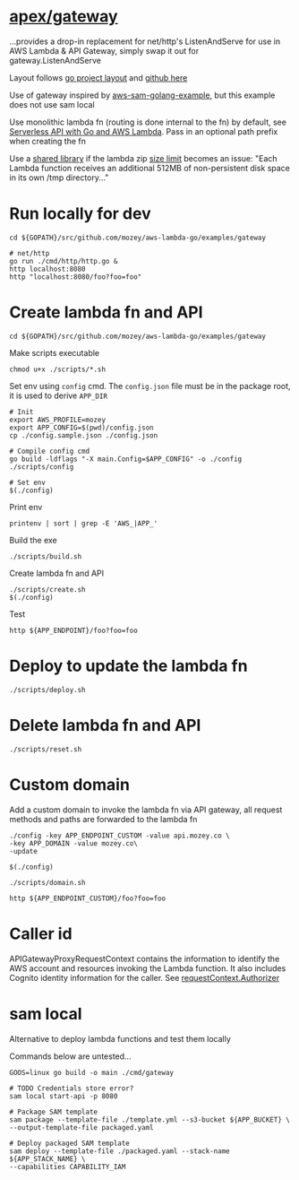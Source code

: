# [apex/gateway](https://github.com/apex/gateway)

...provides a drop-in replacement for net/http's ListenAndServe 
for use in AWS Lambda & API Gateway, 
simply swap it out for gateway.ListenAndServe

Layout follows [go project layout](https://medium.com/golang-learn/go-project-layout-e5213cdcfaa2)
and [github here](https://github.com/golang-standards/project-layout)

Use of gateway inspired by [aws-sam-golang-example](https://github.com/cpliakas/aws-sam-golang-example),
but this example does not use sam local

Use monolithic lambda fn (routing is done internal to the fn) by default, 
see [Serverless API with Go and AWS Lambda](https://github.com/mozey/aws-lambda-go/tree/master/examples/books-api).
Pass in an optional path prefix when creating the fn

Use a [shared library](https://stackoverflow.com/a/35060357/639133) 
if the lambda zip [size limit](https://docs.aws.amazon.com/lambda/latest/dg/limits.html)
becomes an issue: "Each Lambda function receives an additional 512MB of 
non-persistent disk space in its own /tmp directory..."


# Run locally for dev

    cd ${GOPATH}/src/github.com/mozey/aws-lambda-go/examples/gateway
    
    # net/http
    go run ./cmd/http/http.go &
    http localhost:8080
    http "localhost:8080/foo?foo=foo"
    
    
# Create lambda fn and API

    cd ${GOPATH}/src/github.com/mozey/aws-lambda-go/examples/gateway
 
Make scripts executable
 
    chmod u+x ./scripts/*.sh
 
Set env using `config` cmd.
The `config.json` file must be in the package root, 
it is used to derive `APP_DIR`

    # Init
    export AWS_PROFILE=mozey
    export APP_CONFIG=$(pwd)/config.json
    cp ./config.sample.json ./config.json
    
    # Compile config cmd
    go build -ldflags "-X main.Config=$APP_CONFIG" -o ./config ./scripts/config
    
    # Set env
    $(./config)
    
Print env

    printenv | sort | grep -E 'AWS_|APP_'
    
Build the exe

    ./scripts/build.sh

Create lambda fn and API

    ./scripts/create.sh
    $(./config) 
    
Test

    http ${APP_ENDPOINT}/foo?foo=foo


# Deploy to update the lambda fn
    
    ./scripts/deploy.sh

    
# Delete lambda fn and API

    ./scripts/reset.sh


# Custom domain
    
Add a custom domain to invoke the lambda fn via API gateway,
all request methods and paths are forwarded to the lambda fn
    
    ./config -key APP_ENDPOINT_CUSTOM -value api.mozey.co \
    -key APP_DOMAIN -value mozey.co\
    -update
    
    $(./config)
    
    ./scripts/domain.sh
    
    http ${APP_ENDPOINT_CUSTOM}/foo?foo=foo


# Caller id

APIGatewayProxyRequestContext contains the information to identify the 
AWS account and resources invoking the Lambda function. 
It also includes Cognito identity information for the caller. 
See [requestContext.Authorizer](https://github.com/apex/gateway/blame/cdfe71df1421609687c01dda11f13ef068784e5b/Readme.md#L31)


# sam local

Alternative to deploy lambda functions and test them locally

Commands below are untested...

    GOOS=linux go build -o main ./cmd/gateway 
    
    # TODO Credentials store error?
    sam local start-api -p 8080

    # Package SAM template
    sam package --template-file ./template.yml --s3-bucket ${APP_BUCKET} \
    --output-template-file packaged.yaml
    
    # Deploy packaged SAM template
    sam deploy --template-file ./packaged.yaml --stack-name ${APP_STACK_NAME} \
    --capabilities CAPABILITY_IAM


